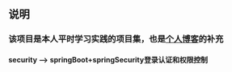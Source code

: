 ## 说明

### 该项目是本人平时学习实践的项目集，也是[个人博客](https://xeh1430.github.io/)的补充

#### security -->	springBoot+springSecurity登录认证和权限控制 
